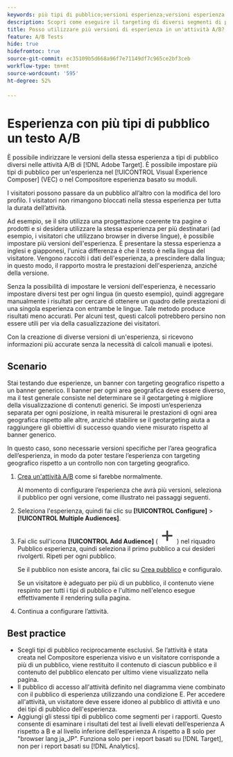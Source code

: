 ```yaml
---
keywords: più tipi di pubblico;versioni esperienza;versioni esperienza target
description: Scopri come eseguire il targeting di diversi segmenti di pubblico con versioni della stessa esperienza nelle attività A/B.
title: Posso utilizzare più versioni di esperienza in un'attività A/B?
feature: A/B Tests
hide: true
hidefromtoc: true
source-git-commit: ec35109b5d668a96f7e71149df7c965ce2bf3ceb
workflow-type: tm+mt
source-wordcount: '595'
ht-degree: 52%

---
```


# Esperienza con più tipi di pubblico un testo A/B

È possibile indirizzare le versioni della stessa esperienza a tipi di pubblico diversi nelle attività A/B di [!DNL Adobe Target]. È possibile impostare più tipi di pubblico per un&#39;esperienza nel [!UICONTROL Visual Experience Composer] (VEC) o nel Compositore esperienza basato su moduli.

I visitatori possono passare da un pubblico all’altro con la modifica del loro profilo. I visitatori non rimangono bloccati nella stessa esperienza per tutta la durata dell’attività.

Ad esempio, se il sito utilizza una progettazione coerente tra pagine o prodotti e si desidera utilizzare la stessa esperienza per più destinatari (ad esempio, i visitatori che utilizzano browser in diverse lingue), è possibile impostare più versioni dell&#39;esperienza. È presentare la stessa esperienza a inglesi e giapponesi, l&#39;unica differenza è che il testo è nella lingua del visitatore. Vengono raccolti i dati dell&#39;esperienza, a prescindere dalla lingua; in questo modo, il rapporto mostra le prestazioni dell&#39;esperienza, anziché della versione.

Senza la possibilità di impostare le versioni dell&#39;esperienza, è necessario impostare diversi test per ogni lingua (in questo esempio), quindi aggregare manualmente i risultati per cercare di ottenere un quadro delle prestazioni di una singola esperienza con entrambe le lingue. Tale metodo produce risultati meno accurati. Per alcuni test, questi calcoli potrebbero persino non essere utili per via della casualizzazione dei visitatori.

Con la creazione di diverse versioni di un&#39;esperienza, si ricevono informazioni più accurate senza la necessità di calcoli manuali e ipotesi.

## Scenario

Stai testando due esperienze, un banner con targeting geografico rispetto a un banner generico. Il banner per ogni area geografica deve essere diverso, ma il test generale consiste nel determinare se il geotargeting è migliore della visualizzazione di contenuti generici. Se imposti un’esperienza separata per ogni posizione, in realtà misurerai le prestazioni di ogni area geografica rispetto alle altre, anziché stabilire se il geotargeting aiuta a raggiungere gli obiettivi di successo quando viene misurato rispetto al banner generico.

In questo caso, sono necessarie versioni specifiche per l’area geografica dell’esperienza, in modo da poter testare l’esperienza con targeting geografico rispetto a un controllo non con targeting geografico.

1. [Crea un&#39;attività A/B](/help/main/c-activities/t-test-ab/t-test-create-ab/test-create-ab.md) come si farebbe normalmente.

   Al momento di configurare l’esperienza che avrà più versioni, seleziona il pubblico per ogni versione, come illustrato nei passaggi seguenti.

1. Seleziona l&#39;esperienza, quindi fai clic su **[!UICONTROL Configure]** > **[!UICONTROL Multiple Audiences]**.

1. Fai clic sull&#39;icona **[!UICONTROL Add Audience]** ( ![Icona Aggiungi](/help/main/assets/icons/Add.svg) ) nel riquadro Pubblico esperienza, quindi seleziona il primo pubblico a cui desideri rivolgerti. Ripeti per ogni pubblico.

   Se il pubblico non esiste ancora, fai clic su [Crea pubblico](/help/main/c-target/c-audiences/create-audience.md#task_E18BD77A9A8F4ED0AC50569F94556558) e configuralo.

   Se un visitatore è adeguato per più di un pubblico, il contenuto viene respinto per tutti i tipi di pubblico e l&#39;ultimo nell&#39;elenco esegue effettivamente il rendering sulla pagina.

1. Continua a configurare l’attività.

## Best practice

* Scegli tipi di pubblico reciprocamente esclusivi. Se l’attività è stata creata nel Compositore esperienza visivo e un visitatore corrisponde a più di un pubblico, viene restituito il contenuto di ciascun pubblico e il contenuto del pubblico elencato per ultimo viene visualizzato nella pagina.
* Il pubblico di accesso all&#39;attività definito nel diagramma viene combinato con il pubblico di esperienza utilizzando una condizione E. Per accedere all&#39;attività, un visitatore deve essere idoneo al pubblico di attività e uno dei tipi di pubblico dell&#39;esperienza.
* Aggiungi gli stessi tipi di pubblico come segmenti per i rapporti. Questo consente di esaminare i risultati del test ai livelli elevati dell’esperienza A rispetto a B e al livello inferiore dell’esperienza A rispetto a B solo per &quot;browser lang ja_JP&quot;. Funziona solo per i report basati su [!DNL Target], non per i report basati su [!DNL Analytics].